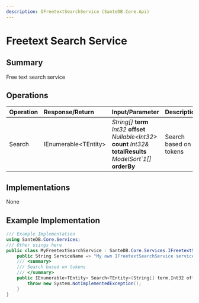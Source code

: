 ```yaml
---
description: IFreetextSearchService (SanteDB.Core.Api)
---
```


# Freetext Search Service

## Summary

Free text search service

## Operations

| Operation | Response/Return | Input/Parameter | Description |
| :--- | :--- | :--- | :--- |
| Search | IEnumerable&lt;TEntity&gt; | _String\[\]_ **term** _Int32_ **offset** _Nullable&lt;Int32&gt;_ **count** _Int32&_ **totalResults** _ModelSort\`1\[\]_ **orderBy** | Search based on tokens |

## Implementations

None

## Example Implementation

```csharp
/// Example Implementation
using SanteDB.Core.Services;
/// Other usings here
public class MyFreetextSearchService : SanteDB.Core.Services.IFreetextSearchService { 
    public String ServiceName => "My own IFreetextSearchService service";
    /// <summary>
    /// Search based on tokens
    /// </summary>
    public IEnumerable<TEntity> Search<TEntity>(String[] term,Int32 offset,Nullable<Int32> count,Int32& totalResults,ModelSort`1[] orderBy){
        throw new System.NotImplementedException();
    }
}
```


